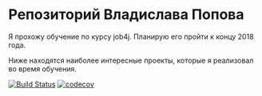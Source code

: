 # Репозиторий Владислава Попова

Я прохожу обучение по курсу job4j. Планирую его пройти к концу 2018 года.

Ниже находятся наиболее интересные проекты, которые я реализовал во время обучения.

[![Build Status](https://travis-ci.org/popovvladislav/job4j.svg?branch=master)](https://travis-ci.org/popovvladislav/job4j)
[![codecov](https://codecov.io/gh/popovvladislav/job4j/branch/master/graph/badge.svg)](https://codecov.io/gh/popovvladislav/job4j)

